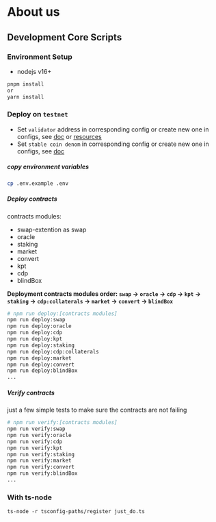 # About us

## Development Core Scripts

### Environment Setup

- nodejs v16+

```sh
pnpm install
or
yarn install
```

### Deploy on `testnet`

- Set `validator` address in corresponding config or create new one in configs, see [doc](https://docs.seinetwork.io/develop/get-started#3.-run-a-chain-locally) or [resources](https://docs.sei.io/develop/resources)
- Set `stable coin denom` in corresponding config or create new one in configs, see [doc](https://docs.seinetwork.io/advanced/tokenfactory)

##### copy environment variables

```sh
cp .env.example .env
```

##### Deploy contracts

contracts modules:
- swap-extention as swap
- oracle
- staking
- market
- convert
- kpt
- cdp
- blindBox

**Deployment contracts modules order: `swap` -> `oracle` -> `cdp` -> `kpt` -> `staking` -> `cdp:collaterals` -> `market` -> `convert` -> `blindBox`**

```sh
# npm run deploy:[contracts modules]
npm run deploy:swap
npm run deploy:oracle
npm run deploy:cdp
npm run deploy:kpt
npm run deploy:staking
npm run deploy:cdp:collaterals
npm run deploy:market
npm run deploy:convert
npm run deploy:blindBox
...

```

##### Verify contracts

just a few simple tests to make sure the contracts are not failing

```sh
# npm run verify:[contracts modules]
npm run verify:swap
npm run verify:oracle
npm run verify:cdp
npm run verify:kpt
npm run verify:staking
npm run verify:market
npm run verify:convert
npm run verify:blindBox
...

```

### With ts-node

```shell
ts-node -r tsconfig-paths/register just_do.ts
```
